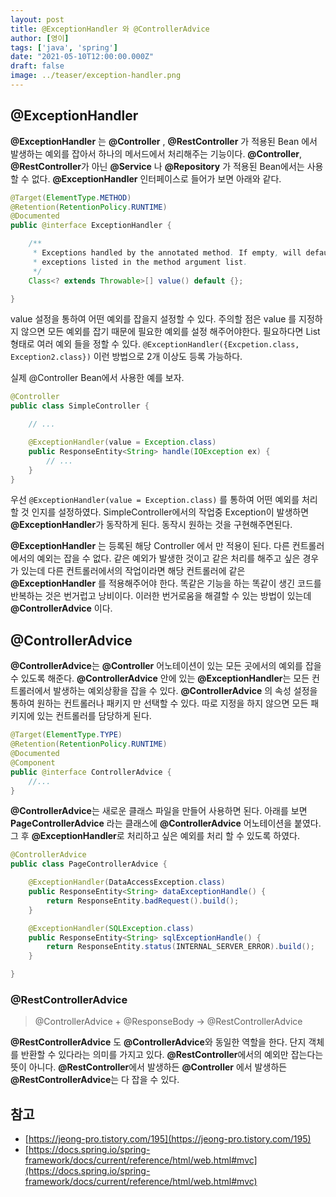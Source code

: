 ```yaml
---
layout: post
title: @ExceptionHandler 와 @ControllerAdvice
author: [영이]
tags: ['java', 'spring']
date: "2021-05-10T12:00:00.000Z"
draft: false
image: ../teaser/exception-handler.png
---
```


## @ExceptionHandler

**@ExceptionHandler** 는 **@Controller** , **@RestController** 가 적용된 Bean 에서 발생하는 예외를 잡아서 하나의 메서드에서 처리해주는 기능이다.  **@Controller**, **@RestController**가 아닌 **@Service** 나 **@Repository** 가 적용된 Bean에서는 사용할 수 없다. **@ExceptionHandler** 인터페이스로 들어가 보면 아래와 같다.

```java
@Target(ElementType.METHOD)
@Retention(RetentionPolicy.RUNTIME)
@Documented
public @interface ExceptionHandler {

	/**
	 * Exceptions handled by the annotated method. If empty, will default to any
	 * exceptions listed in the method argument list.
	 */
	Class<? extends Throwable>[] value() default {};

}
```

value 설정을 통하여 어떤 예외를 잡을지 설정할 수 있다. 주의할 점은 value 를 지정하지 않으면 모든 예외를 잡기 때문에 필요한 예외를 설정 해주어야한다. 필요하다면 List형태로 여러 예외 들을 정할 수 있다. `@ExceptionHandler({Excpetion.class, Exception2.class})` 이런 방법으로 2개 이상도 등록 가능하다.

실제 @Controller Bean에서 사용한 예를 보자.

```java
@Controller
public class SimpleController {

    // ...

    @ExceptionHandler(value = Exception.class)
    public ResponseEntity<String> handle(IOException ex) {
        // ...
    }
}
```

우선 `@ExceptionHandler(value = Exception.class)` 를 통하여 어떤 예외를 처리 할 것 인지를 설정하였다. SimpleController에서의 작업중 Exception이 발생하면 **@ExceptionHandler**가 동작하게 된다. 동작시 원하는 것을 구현해주면된다.

**@ExceptionHandler** 는 등록된 해당 Controller 에서 만 적용이 된다. 다른 컨트롤러에서의 예외는 잡을 수 없다. 같은 예외가 발생한 것이고 같은 처리를 해주고 싶은 경우가 있는데 다른 컨트롤러에서의 작업이라면 해당 컨트롤러에 같은 **@ExceptionHandler** 를 적용해주어야 한다. 똑같은 기능을 하는 똑같이 생긴 코드를 반복하는 것은 번거럽고 낭비이다. 이러한 번거로움을 해결할 수 있는 방법이 있는데 **@ControllerAdvice** 이다.

## @ControllerAdvice

**@ControllerAdvice**는 **@Controller** 어노테이션이 있는 모든 곳에서의 예외를 잡을 수 있도록 해준다. **@ControllerAdvice** 안에 있는 **@ExceptionHandler**는 모든 컨트롤러에서 발생하는 예외상황을 잡을 수 있다. **@ControllerAdvice** 의 속성 설정을 통하여 원하는 컨트롤러나 패키지 만 선택할 수 있다. 따로 지정을 하지 않으면 모든 패키지에 있는 컨트롤러를 담당하게 된다.

```java
@Target(ElementType.TYPE)
@Retention(RetentionPolicy.RUNTIME)
@Documented
@Component
public @interface ControllerAdvice {
	//...
}
```

**@ControllerAdvice**는 새로운 클래스 파일을 만들어 사용하면 된다. 아래를 보면 **PageControllerAdvice** 라는 클래스에 **@ControllerAdvice** 어노테이션을 붙였다. 그 후 **@ExceptionHandler**로 처리하고 싶은 예외를 처리 할 수 있도록 하였다.

```java
@ControllerAdvice
public class PageControllerAdvice {

    @ExceptionHandler(DataAccessException.class)
    public ResponseEntity<String> dataExceptionHandle() {
        return ResponseEntity.badRequest().build();
    }

    @ExceptionHandler(SQLException.class)
    public ResponseEntity<String> sqlExceptionHandle() {
        return ResponseEntity.status(INTERNAL_SERVER_ERROR).build();
    }

}
```

### @RestControllerAdvice

> @ControllerAdvice + @ResponseBody → @RestControllerAdvice

**@RestControllerAdvice** 도 **@ControllerAdvice**와 동일한 역할을 한다. 단지 객체를 반환할 수 있다라는 의미를 가지고 있다. **@RestController**에서의 예외만 잡는다는 뜻이 아니다. **@RestController**에서 발생하든 **@Controller** 에서 발생하든 **@RestControllerAdvice**는 다 잡을 수 있다.

## 참고

- [https://jeong-pro.tistory.com/195](https://jeong-pro.tistory.com/195)
- [https://docs.spring.io/spring-framework/docs/current/reference/html/web.html#mvc](https://docs.spring.io/spring-framework/docs/current/reference/html/web.html#mvc)
